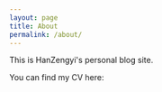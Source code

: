 ```yaml
---
layout: page
title: About
permalink: /about/
---
```


This is HanZengyi's personal blog site.

You can find my CV here:

